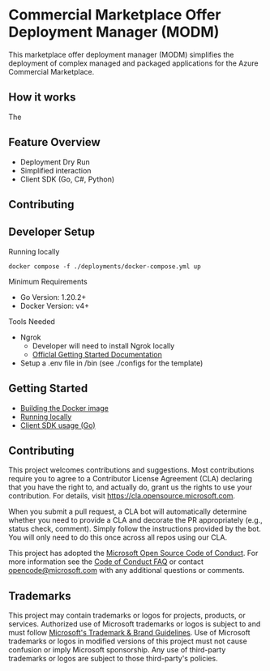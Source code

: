 # Commercial Marketplace Offer Deployment Manager (MODM)

This marketplace offer deployment manager (MODM) simplifies the deployment of complex managed and packaged applications for the Azure Commercial Marketplace.


## How it works
The 

## Feature Overview

- Deployment Dry Run
- Simplified interaction
- Client SDK (Go, C#, Python)

## Contributing

## Developer Setup

Running locally
```
docker compose -f ./deployments/docker-compose.yml up  
```

Minimum Requirements
* Go Version: 1.20.2+
* Docker Version: v4+

Tools Needed
* Ngrok
  * Developer will need to install Ngrok locally
  * [Officlal Getting Started Documentation](https://ngrok.com/docs/using-ngrok-with/go/)
* Setup a .env file in /bin (see ./configs for the template)

## Getting Started

- [Building the Docker image](./docs/docker-image.md)
- [Running locally](./docs/run-locally.md)
- [Client SDK usage (Go)](./docs/sdk-usage-go.md)

## Contributing

This project welcomes contributions and suggestions.  Most contributions require you to agree to a
Contributor License Agreement (CLA) declaring that you have the right to, and actually do, grant us
the rights to use your contribution. For details, visit https://cla.opensource.microsoft.com.

When you submit a pull request, a CLA bot will automatically determine whether you need to provide
a CLA and decorate the PR appropriately (e.g., status check, comment). Simply follow the instructions
provided by the bot. You will only need to do this once across all repos using our CLA.

This project has adopted the [Microsoft Open Source Code of Conduct](https://opensource.microsoft.com/codeofconduct/).
For more information see the [Code of Conduct FAQ](https://opensource.microsoft.com/codeofconduct/faq/) or
contact [opencode@microsoft.com](mailto:opencode@microsoft.com) with any additional questions or comments.

## Trademarks

This project may contain trademarks or logos for projects, products, or services. Authorized use of Microsoft 
trademarks or logos is subject to and must follow 
[Microsoft's Trademark & Brand Guidelines](https://www.microsoft.com/en-us/legal/intellectualproperty/trademarks/usage/general).
Use of Microsoft trademarks or logos in modified versions of this project must not cause confusion or imply Microsoft sponsorship.
Any use of third-party trademarks or logos are subject to those third-party's policies.
